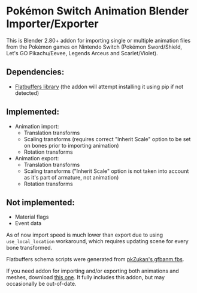 # Pokémon Switch Animation Blender Importer/Exporter

This is Blender 2.80+ addon for importing single or multiple animation files from the Pokémon games on Nintendo Switch (Pokémon Sword/Shield, Let's GO Pikachu/Eevee, Legends Arceus and Scarlet/Violet).
## Dependencies:
- [Flatbuffers library](https://pypi.org/project/flatbuffers/) (the addon will attempt installing it using pip if not detected)
## Implemented:
- Animation import:
  - Translation transforms
  - Scaling transforms (requires correct "Inherit Scale" option to be set on bones prior to importing animation)
  - Rotation transforms
- Animation export:
  - Translation transforms
  - Scaling transforms ("Inherit Scale" option is not taken into account as it's part of armature, not animation)
  - Rotation transforms
## Not implemented:
- Material flags
- Event data

As of now import speed is much lower than export due to using `use_local_location` workaround, which requires updating scene for every bone transformed.

Flatbuffers schema scripts were generated from [pkZukan's gfbanm.fbs](https://github.com/pkZukan/PokeDocs/blob/main/SWSH/Flatbuffers/Animation/gfbanm.fbs).

If you need addon for importing and/or exporting both animations and meshes, download [this one](https://github.com/ChicoEevee/Pokemon-Switch-V2-Model-Importer-Blender). It fully includes this addon, but may occasionally be out-of-date.
